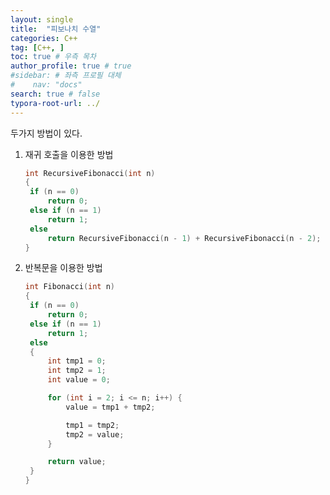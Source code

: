 ```yaml
---
layout: single
title:  "피보나치 수열"
categories: C++
tag: [C++, ]
toc: true # 우측 목차
author_profile: true # true
#sidebar: # 좌측 프로필 대체
#    nav: "docs"
search: true # false
typora-root-url: ../
---
```


두가지 방법이 있다.

 

1. 재귀 호출을 이용한 방법

   ``` cpp
   int RecursiveFibonacci(int n)
   {
   	if (n == 0)
   		return 0;
   	else if (n == 1)
   		return 1;
   	else
   		return RecursiveFibonacci(n - 1) + RecursiveFibonacci(n - 2);
   }
   ```

   

2. 반복문을 이용한 방법

   ``` cpp
   int Fibonacci(int n)
   {
   	if (n == 0)
   		return 0;
   	else if (n == 1)
   		return 1;
   	else
   	{
   		int tmp1 = 0;
   		int tmp2 = 1;
   		int value = 0;
   
   		for (int i = 2; i <= n; i++) {
   			value = tmp1 + tmp2;
   
   			tmp1 = tmp2;
   			tmp2 = value;
   		}
   
   		return value;
   	}
   }
   ```

   